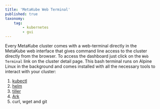 ```yaml
---
title: 'MetaKube Web Terminal'
published: true
taxonomy:
    tag:
        - kubernetes
        - gui
---
```


Every MetaKube cluster comes with a web-terminal directly in the MetaKube web interface that gives command line access to the cluster directly from the browser.
To access the dashboard just click on the `Web Terminal` link on the cluster detail page. This bash terminal runs on Alpine Linux in the background and comes installed with all the necessary tools to interact with your cluster:

1) [kubectl](https://kubernetes.io/docs/tasks/tools/install-kubectl/)
2) [helm](https://helm.sh/)
3) [tiller](https://docs.helm.sh/install/#installing-tiller)
4) [Ark](https://github.com/heptio/ark)
5) curl, wget and git
